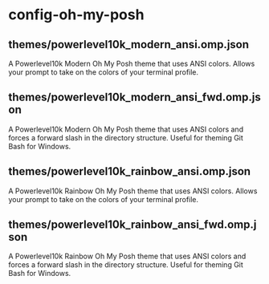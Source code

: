 # config-oh-my-posh

## themes/powerlevel10k_modern_ansi.omp.json

A Powerlevel10k Modern Oh My Posh theme that uses ANSI colors. Allows your prompt to take on the colors of your terminal profile.

## themes/powerlevel10k_modern_ansi_fwd.omp.json

A Powerlevel10k Modern Oh My Posh theme that uses ANSI colors and forces a forward slash in the directory structure. Useful for theming Git Bash for Windows.

## themes/powerlevel10k_rainbow_ansi.omp.json

A Powerlevel10k Rainbow Oh My Posh theme that uses ANSI colors. Allows your prompt to take on the colors of your terminal profile.

## themes/powerlevel10k_rainbow_ansi_fwd.omp.json

A Powerlevel10k Rainbow Oh My Posh theme that uses ANSI colors and forces a forward slash in the directory structure. Useful for theming Git Bash for Windows.
